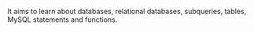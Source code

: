 It aims to learn about databases, relational databases, subqueries, tables, MySQL statements and functions.
